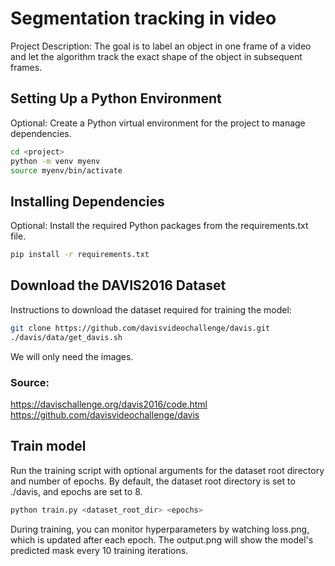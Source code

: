# Segmentation tracking in video

Project Description: The goal is to label an object in one frame of a video and let the algorithm track the exact shape of the object in subsequent frames.

## Setting Up a Python Environment

Optional: Create a Python virtual environment for the project to manage dependencies.

```bash
cd <project>
python -m venv myenv
source myenv/bin/activate
```

## Installing Dependencies

Optional: Install the required Python packages from the requirements.txt file.

```bash
pip install -r requirements.txt
```

## Download the DAVIS2016 Dataset

Instructions to download the dataset required for training the model:

```bash
git clone https://github.com/davisvideochallenge/davis.git
./davis/data/get_davis.sh
```

We will only need the images.

### Source:

https://davischallenge.org/davis2016/code.html
https://github.com/davisvideochallenge/davis

## Train model

Run the training script with optional arguments for the dataset root directory and number of epochs. By default, the dataset root directory is set to ./davis, and epochs are set to 8.

```bash
python train.py <dataset_root_dir> <epochs>
```

During training, you can monitor hyperparameters by watching loss.png, which is updated after each epoch. The output.png will show the model's predicted mask every 10 training iterations.
